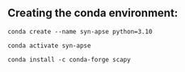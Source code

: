 ## Creating the conda environment:
```
conda create --name syn-apse python=3.10

conda activate syn-apse

conda install -c conda-forge scapy
```

